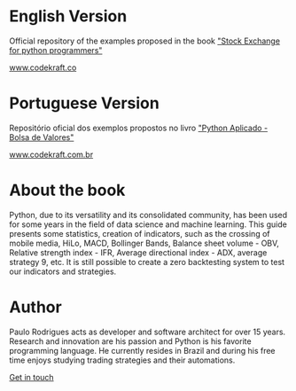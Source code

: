 English Version
================
Official repository of the examples proposed in the book ["Stock Exchange for python programmers"](https://www.amazon.com/dp/B084YWQLPY)

www.codekraft.co


Portuguese Version
==================


Repositório oficial dos exemplos propostos no livro ["Python Aplicado - Bolsa de Valores"](https://www.amazon.com.br/dp/B07QNDC8CL)

www.codekraft.com.br

About the book
================
Python, due to its versatility and its consolidated community, has been used for some years in the field of data science and machine learning. This guide presents some statistics, creation of indicators, such as the crossing of mobile media, HiLo, MACD, Bollinger Bands, Balance sheet volume - OBV, Relative strength index - IFR, Average directional index - ADX, average strategy 9, etc. It is still possible to create a zero backtesting system to test our indicators and strategies.

Author
=======
Paulo Rodrigues acts as developer and software architect for over 15 years. Research and innovation are his passion and Python is his favorite programming language. He currently resides in Brazil and during his free time enjoys studying trading strategies and their automations.

[Get in touch](https://www.linkedin.com/in/paulolvrodrigues/)